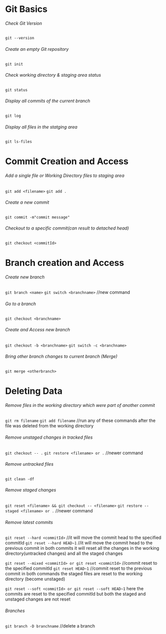 # Git Basics

###### Check Git Version

`git --version`

###### Create an empty Git repository

`git init`

###### Check working directory & staging area status

`git status`

###### Display all commits of the current branch

`git log`

###### Display all files in the statging area

`git ls-files`

# Commit Creation and Access

###### Add a single file or  Working Directory files to staging area

`git add <filename>`
`git add .`

###### Create a new commit

`git commit -m"commit message"`

###### Checkout to a specific commit(can result to detached head)

`git checkout <commitId>`

# Branch creation and Access

###### Create new branch

`git branch <name>`
`git switch <branchname>` //new command

###### Go to a branch

`git checkout <branchname>`

###### Create and Access new branch

`git checkout -b <branchname>`
`git switch -c <branchname>`

###### Bring other branch changes to current branch (Merge)

`git merge <otherbranch>`

# Deleting Data

###### Remove files in the working directory which were part of another commit

`git rm filename`
`git add filename` //run any of these commands after the file was deleted from the working directory

###### Remove unstaged changes in tracked files

`git checkout -- .`
`git restore <filename> or .` //newer command

###### Remove untracked files

`git clean -df`

###### Remove staged changes

`git reset <filename> && git checkout -- <filename>`
`git restore --staged <filename> or .` //newer command

###### Remove latest commits

`git reset --hard <commitId>` //it will move the commit head to the specified commitId
`git reset --hard HEAD~1` //it will move the commit head to the previous commit
in both commits it will reset all the changes in the working directory(untracked changes) and all the staged changes

`git reset --mixed <commitId> or git reset <commitId>` //commit reset to the specified commitId
`git reset HEAD~1` //commit reset to the previous commit
in both commands the staged files are reset to the working directory (become unstaged)

`git reset --soft <commitId> or git reset --soft HEAD~1`
here the commits are reset to the specified commitId but both the staged and  unstaged changes are not reset

###### Branches

`git branch -D branchname` //delete a branch



